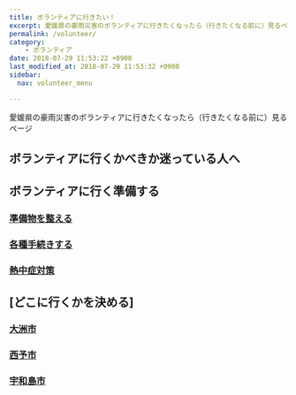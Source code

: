 ```yaml
---
title: ボランティアに行きたい！
excerpt: 愛媛県の豪雨災害のボランティアに行きたくなったら（行きたくなる前に）見るページです。ボランティアの準備、被災地情報などをまとめています。
permalink: /volunteer/
category:
    - ボランティア
date: 2018-07-29 11:53:22 +0900
last_modified_at: 2018-07-29 11:53:32 +0900
sidebar:
  nav: volunteer_menu

---
```

愛媛県の豪雨災害のボランティアに行きたくなったら（行きたくなる前に）見るページ

## ボランティアに行くかべきか迷っている人へ

## ボランティアに行く準備する

### [準備物を整える](/volunteer/goods/)
### [各種手続きする](/volunteer/prepare/)
### [熱中症対策](/volunteer/heatstroke/)
## [どこに行くかを決める]
### [大洲市](/volunteer/ozu/)
### [西予市](/volunteer/seiyo/)
### [宇和島市](/volunteer/uwajima/)